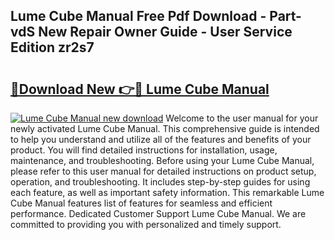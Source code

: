 ## Lume Cube Manual Free Pdf Download - Part-vdS New Repair Owner Guide - User Service Edition zr2s7

# <h2><a href="http://bc382.oget.top/?id=Lume+Cube+Manual">🔗Download New 👉🔴 Lume Cube Manual</a></h2>

[![Lume Cube Manual new download](https://i.imgur.com/5g1atiW.png)](http://bc382.oget.top/?id=Lume+Cube+Manual)
Welcome to the user manual for your newly activated Lume Cube Manual. This comprehensive guide is intended to help you understand and utilize all of the features and benefits of your product. You will find detailed instructions for installation, usage, maintenance, and troubleshooting. Before using your Lume Cube Manual, please refer to this user manual for detailed instructions on product setup, operation, and troubleshooting. It includes step-by-step guides for using each feature, as well as important safety information. This remarkable Lume Cube Manual features list of features for seamless and efficient performance. Dedicated Customer Support Lume Cube Manual. We are committed to providing you with personalized and timely support.
